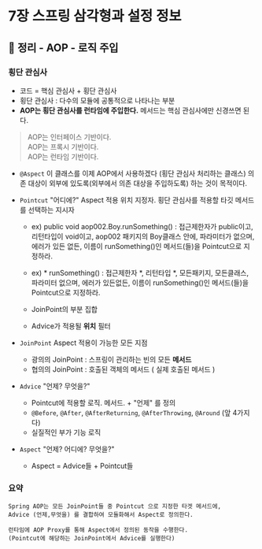 # 7장 스프링 삼각형과 설정 정보

## 📝 정리 - AOP - 로직 주입

### 횡단 관심사

- 코드 = 핵심 관심사 + 횡단 관심사
- 횡단 관심사 : 다수의 모듈에 공통적으로 나타나는 부분
- **AOP는 횡단 관심사를 런타임에 주입한다.** 메서드는 핵심 관심사에만 신경쓰면 된다.

> AOP는 인터페이스 기반이다.<br>
> AOP는 프록시 기반이다.<br>
> AOP는 런타임 기반이다.<br>


- `@Aspect`  이 클래스를 이제 AOP에서 사용하겠다 (횡단 관심사 처리하는 클래스)
    의존 대상이 외부에 있도록(외부에서 의존 대상을 주입하도록) 하는 것이 목적이다.


- `Pointcut`  "어디에?" Aspect 적용 위치 지정자. 횡단 관심사를 적용할 타깃 메서드를 선택하는 지시자
  - ex) public void aop002.Boy.runSomething()
    : 접근제한자가 public이고, 리턴타입이 void이고, aop002 패키지의 Boy클래스 안에,
    파라미터가 없으며, 에러가 있든 없든, 이름이 runSomething()인 메서드(들)을 Pointcut으로 지정하라.
  
  - ex) * runSomething()
    : 접근제한자 *, 리턴타입 *, 모든패키지, 모든클래스, 파라미터 없으며, 에러가 있든없든,
    이름이 runSomething()인 메서드(들)을 Pointcut으로 지정하라.

  - JoinPoint의 부분 집합
  - Advice가 적용될 **위치** 필터


- `JoinPoint`  Aspect 적용이 가능한 모든 지점
  - 광의의 JoinPoint : 스프링이 관리하는 빈의 모든 **메서드**
  - 협의의 JoinPoint : 호출된 객체의 메서드 ( 실제 호출된 메서드 )


- `Advice`  "언제? 무엇을?"
  - Pointcut에 적용할 로직. 메서드. + "언제" 를 정의
  - `@Before`, `@After`, `@AfterReturning`, `@AfterThrowing`, `@Around` (앞 4가지 다)
  - 실질적인 부가 기능 로직


- `Aspect`  "언제? 어디에? 무엇을?"
  - Aspect = Advice들 + Pointcut들 

    
### 요약
```
Spring AOP는 모든 JoinPoint들 중 Pointcut 으로 지정한 타겟 메서드에,
Advice (언제,무엇을) 를 결합하여 모듈화해서 Aspect로 정의한다.

런타임에 AOP Proxy를 통해 Aspect에서 정의된 동작을 수행한다.
(Pointcut에 해당하는 JoinPoint에서 Advice를 실행한다)
```